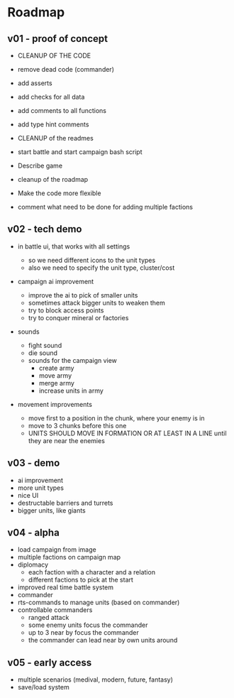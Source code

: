 # Roadmap

## v01 - proof of concept

- CLEANUP OF THE CODE
 - remove dead code (commander)
 - add asserts
 - add checks for all data
 - add comments to all functions
 - add type hint comments

- CLEANUP of the readmes 
- start battle and start campaign bash script
- Describe game 
- cleanup of the roadmap

- Make the code more flexible
- comment what need to be done for adding multiple factions


## v02 - tech demo
- in battle ui, that works with all settings
  - so we need different icons to the unit types
  - also we need to specify the unit type, cluster/cost

- campaign ai improvement
  - improve the ai to pick of smaller units
  - sometimes attack bigger units to weaken them
  - try to block access points
  - try to conquer mineral or factories

- sounds
  - fight sound
  - die sound
  - sounds for the campaign view
    - create army
    - move army
    - merge army
    - increase units in army

- movement improvements
  - move first to a position in the chunk, where your enemy is in
  - move to 3 chunks before this one
  - UNITS SHOULD MOVE IN FORMATION OR AT LEAST IN A LINE until they are near the enemies
  

## v03 - demo
- ai improvement
- more unit types 
- nice UI
- destructable barriers and turrets
- bigger units, like giants


## v04 - alpha
- load campaign from image
- multiple factions on campaign map
- diplomacy
  - each faction with a character and a relation 
  - different factions to pick at the start
- improved real time battle system 
- commander
- rts-commands to manage units (based on commander)
- controllable commanders
  - ranged attack
  - some enemy units focus the commander
  - up to 3 near by focus the commander
  - the commander can lead near by own units around

## v05 - early access
- multiple scenarios (medival, modern, future, fantasy)
- save/load system